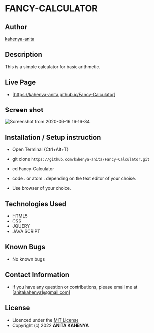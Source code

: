 # FANCY-CALCULATOR

## Author

[kahenya-anita](https://github.com/kahenya-anita)

## Description

This is a simple calculator for basic arithmetic.


## Live Page 
* [https://kahenya-anita.github.io/Fancy-Calculator]

## Screen shot

![Screenshot from 2020-06-16 16-16-34](https://user-images.githubusercontent.com/62019551/84779385-012c1e80-afed-11ea-812c-faf27983a6d1.png)




## Installation / Setup instruction
* Open Terminal {Ctrl+Alt+T}

* git clone ```https://github.com/kahenya-anita/Fancy-Calculator.git```

* cd Fancy-Calculator

* code . or atom . depending on the text editor of your choise.

* Use browser of your choice.

## Technologies Used

* HTML5
* CSS
* JQUERY
* JAVA SCRIPT


## Known Bugs
* No known bugs

## Contact Information 

* If you have any question or contributions, please email me at [anitakahenya1@gmail.com]

## License

* Licenced under the [MIT License](LICENSE)
* Copyright (c) 2022 **ANITA KAHENYA**